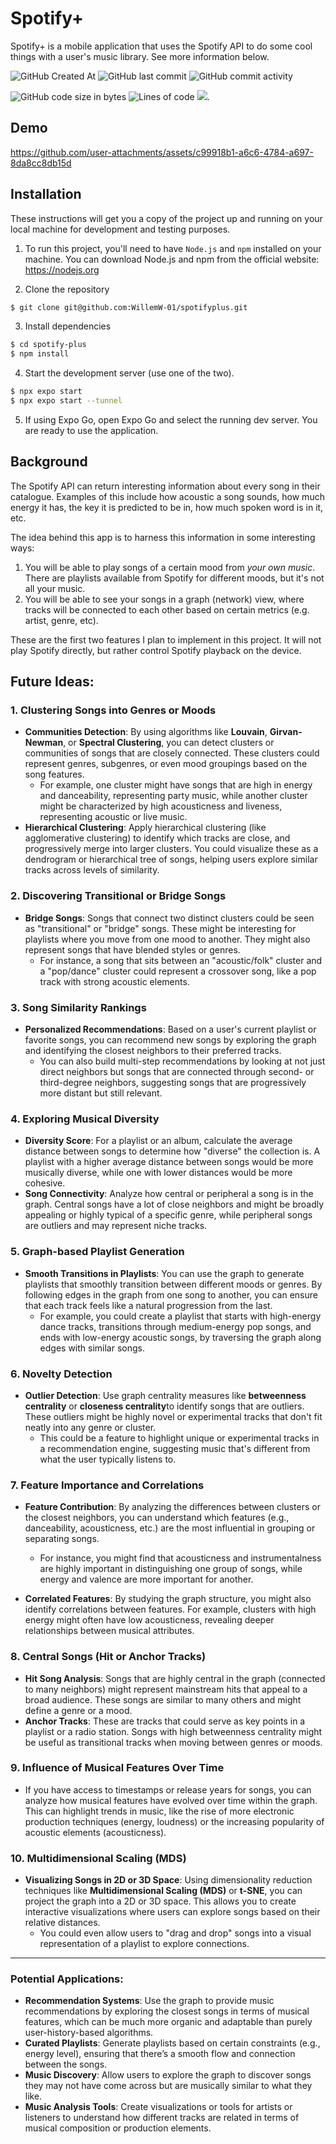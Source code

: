 # Spotify+

Spotify+ is a mobile application that uses the Spotify API to do some cool
things with a user's music library. See more information below.

![GitHub Created At](https://img.shields.io/github/created-at/willemw-01/spotifyplus)
![GitHub last commit](https://img.shields.io/github/last-commit/willemw-01/spotifyplus)
![GitHub commit activity](https://img.shields.io/github/commit-activity/t/willemw-01/spotifyplus)

![GitHub code size in bytes](https://img.shields.io/github/languages/code-size/willemw-01/spotifyplus)
![Lines of code](https://tokei.rs/b1/github/willemw-01/spotifyplus)
[![](https://tokei.rs/b1/github/XAMPPRocky/tokei?category=lines)](https://github.com/willemw-01/tokei).

## Demo

https://github.com/user-attachments/assets/c99918b1-a6c6-4784-a697-8da8cc8db15d

## Installation

These instructions will get you a copy of the project up and running on your
local machine for development and testing purposes.

1. To run this project, you'll need to have `Node.js` and `npm` installed on
   your machine. You can download Node.js and npm from the official website:
   https://nodejs.org

2. Clone the repository

```bash
$ git clone git@github.com:WillemW-01/spotifyplus.git
```

3. Install dependencies

```bash
$ cd spotify-plus
$ npm install
```

4. Start the development server (use one of the two).

```bash
$ npx expo start
$ npx expo start --tunnel
```

5. If using Expo Go, open Expo Go and select the running dev server. You are
   ready to use the application.

## Background

The Spotify API can return interesting information about every song in their
catalogue. Examples of this include how acoustic a song sounds, how much energy
it has, the key it is predicted to be in, how much spoken word is in it, etc.

The idea behind this app is to harness this information in some interesting
ways:

1. You will be able to play songs of a certain mood from _your own music_. There
   are playlists available from Spotify for different moods, but it's not all
   your music.
1. You will be able to see your songs in a graph (network) view, where tracks
   will be connected to each other based on certain metrics (e.g. artist, genre,
   etc).

These are the first two features I plan to implement in this project. It will
not play Spotify directly, but rather control Spotify playback on the device.

## Future Ideas:

### 1. **Clustering Songs into Genres or Moods**

- **Communities Detection**: By using algorithms like **Louvain**, **Girvan-Newman**, or **Spectral Clustering**, you can detect clusters or communities of songs that are closely connected. These clusters could represent genres, subgenres, or even mood groupings based on the song features.
  - For example, one cluster might have songs that are high in energy and danceability, representing party music, while another cluster might be characterized by high acousticness and liveness, representing acoustic or live music.
- **Hierarchical Clustering**: Apply hierarchical clustering (like agglomerative clustering) to identify which tracks are close, and progressively merge into larger clusters. You could visualize these as a dendrogram or hierarchical tree of songs, helping users explore similar tracks across levels of similarity.

### 2. **Discovering Transitional or Bridge Songs**

- **Bridge Songs**: Songs that connect two distinct clusters could be seen as "transitional" or "bridge" songs. These might be interesting for playlists where you move from one mood to another. They might also represent songs that have blended styles or genres.
  - For instance, a song that sits between an "acoustic/folk" cluster and a "pop/dance" cluster could represent a crossover song, like a pop track with strong acoustic elements.

### 3. **Song Similarity Rankings**

- **Personalized Recommendations**: Based on a user's current playlist or favorite songs, you can recommend new songs by exploring the graph and identifying the closest neighbors to their preferred tracks.
  - You can also build multi-step recommendations by looking at not just direct neighbors but songs that are connected through second- or third-degree neighbors, suggesting songs that are progressively more distant but still relevant.

### 4. **Exploring Musical Diversity**

- **Diversity Score**: For a playlist or an album, calculate the average distance between songs to determine how "diverse" the collection is. A playlist with a higher average distance between songs would be more musically diverse, while one with lower distances would be more cohesive.
- **Song Connectivity**: Analyze how central or peripheral a song is in the graph. Central songs have a lot of close neighbors and might be broadly appealing or highly typical of a specific genre, while peripheral songs are outliers and may represent niche tracks.

### 5. **Graph-based Playlist Generation**

- **Smooth Transitions in Playlists**: You can use the graph to generate playlists that smoothly transition between different moods or genres. By following edges in the graph from one song to another, you can ensure that each track feels like a natural progression from the last.
  - For example, you could create a playlist that starts with high-energy dance tracks, transitions through medium-energy pop songs, and ends with low-energy acoustic songs, by traversing the graph along edges with similar songs.

### 6. **Novelty Detection**

- **Outlier Detection**: Use graph centrality measures like **betweenness centrality** or **closeness centrality**to identify songs that are outliers. These outliers might be highly novel or experimental tracks that don't fit neatly into any genre or cluster.
  - This could be a feature to highlight unique or experimental tracks in a recommendation engine, suggesting music that's different from what the user typically listens to.

### 7. **Feature Importance and Correlations**

- **Feature Contribution**: By analyzing the differences between clusters or the closest neighbors, you can understand which features (e.g., danceability, acousticness, etc.) are the most influential in grouping or separating songs.

  - For instance, you might find that acousticness and instrumentalness are highly important in distinguishing one group of songs, while energy and valence are more important for another.

- **Correlated Features**: By studying the graph structure, you might also identify correlations between features. For example, clusters with high energy might often have low acousticness, revealing deeper relationships between musical attributes.

### 8. **Central Songs (Hit or Anchor Tracks)**

- **Hit Song Analysis**: Songs that are highly central in the graph (connected to many neighbors) might represent mainstream hits that appeal to a broad audience. These songs are similar to many others and might define a genre or a mood.
- **Anchor Tracks**: These are tracks that could serve as key points in a playlist or a radio station. Songs with high betweenness centrality might be useful as transitional tracks when moving between genres or moods.

### 9. **Influence of Musical Features Over Time**

- If you have access to timestamps or release years for songs, you can analyze how musical features have evolved over time within the graph. This can highlight trends in music, like the rise of more electronic production techniques (energy, loudness) or the increasing popularity of acoustic elements (acousticness).

### 10. **Multidimensional Scaling (MDS)**

- **Visualizing Songs in 2D or 3D Space**: Using dimensionality reduction techniques like **Multidimensional Scaling (MDS)** or **t-SNE**, you can project the graph into a 2D or 3D space. This allows you to create interactive visualizations where users can explore songs based on their relative distances.
  - You could even allow users to "drag and drop" songs into a visual representation of a playlist to explore connections.

---

### Potential Applications:

- **Recommendation Systems**: Use the graph to provide music recommendations by exploring the closest songs in terms of musical features, which can be much more organic and adaptable than purely user-history-based algorithms.
- **Curated Playlists**: Generate playlists based on certain constraints (e.g., energy level), ensuring that there’s a smooth flow and connection between the songs.
- **Music Discovery**: Allow users to explore the graph to discover songs they may not have come across but are musically similar to what they like.
- **Music Analysis Tools**: Create visualizations or tools for artists or listeners to understand how different tracks are related in terms of musical composition or production elements.
